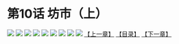 # 第10话 坊市（上）
![](https://mhpic.xiaomingtaiji.net/comic/D/斗破苍穹拆分版/10话/1.jpg-zymk.middle.webp)
![](https://mhpic.xiaomingtaiji.net/comic/D/斗破苍穹拆分版/10话/2.jpg-zymk.middle.webp)
![](https://mhpic.xiaomingtaiji.net/comic/D/斗破苍穹拆分版/10话/3.jpg-zymk.middle.webp)
![](https://mhpic.xiaomingtaiji.net/comic/D/斗破苍穹拆分版/10话/4.jpg-zymk.middle.webp)
![](https://mhpic.xiaomingtaiji.net/comic/D/斗破苍穹拆分版/10话/5.jpg-zymk.middle.webp)
![](https://mhpic.xiaomingtaiji.net/comic/D/斗破苍穹拆分版/10话/6.jpg-zymk.middle.webp)
![](https://mhpic.xiaomingtaiji.net/comic/D/斗破苍穹拆分版/10话/7.jpg-zymk.middle.webp)
![](https://mhpic.xiaomingtaiji.net/comic/D/斗破苍穹拆分版/10话/8.jpg-zymk.middle.webp)
![](https://mhpic.xiaomingtaiji.net/comic/D/斗破苍穹拆分版/10话/9.jpg-zymk.middle.webp)
[【上一章】](./9.md)
[【目录】](./README.md)
[【下一章】](./11.md)
